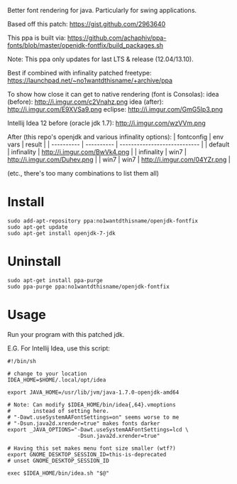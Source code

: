 Better font rendering for java. Particularly for swing applications.

Based off this patch:
https://gist.github.com/2963640

This ppa is built via:
https://github.com/achaphiv/ppa-fonts/blob/master/openjdk-fontfix/build_packages.sh

Note: This ppa only updates for last LTS & release (12.04/13.10).

Best if combined with infinality patched freetype:
https://launchpad.net/~no1wantdthisname/+archive/ppa

To show how close it can get to native rendering (font is Consolas):
idea (before): http://i.imgur.com/c2Vnahz.png
idea (after): http://i.imgur.com/E9XVSa9.png
eclipse: http://i.imgur.com/GmG5Ip3.png

Intellij Idea 12 before (oracle jdk 1.7): http://i.imgur.com/wzVVm.png

After (this repo's openjdk and various infinality options):
| fontconfig | env vars   | result                       |
| ---------- | ---------- | ---------------------------- |
| default    | infinality | http://i.imgur.com/BwVk4.png |
| infinality | win7       | http://i.imgur.com/Duhev.png |
| win7       | win7       | http://i.imgur.com/04YZr.png | 

(etc., there's too many combinations to list them all)

# Install

```
sudo add-apt-repository ppa:no1wantdthisname/openjdk-fontfix
sudo apt-get update
sudo apt-get install openjdk-7-jdk
```

# Uninstall

```
sudo apt-get install ppa-purge
sudo ppa-purge ppa:no1wantdthisname/openjdk-fontfix
```

# Usage

Run your program with this patched jdk.

E.G. For Intellij Idea, use this script:

```
#!/bin/sh

# change to your location
IDEA_HOME=$HOME/.local/opt/idea

export JAVA_HOME=/usr/lib/jvm/java-1.7.0-openjdk-amd64

# Note: Can modify $IDEA_HOME/bin/idea{,64}.vmoptions
#       instead of setting here.
# "-Dawt.useSystemAAFontSettings=on" seems worse to me
# "-Dsun.java2d.xrender=true" makes fonts darker
export _JAVA_OPTIONS="-Dawt.useSystemAAFontSettings=lcd \
                      -Dsun.java2d.xrender=true"

# Having this set makes menu font size smaller (wtf?)
export GNOME_DESKTOP_SESSION_ID=this-is-deprecated
# unset GNOME_DESKTOP_SESSION_ID

exec $IDEA_HOME/bin/idea.sh "$@"
```
